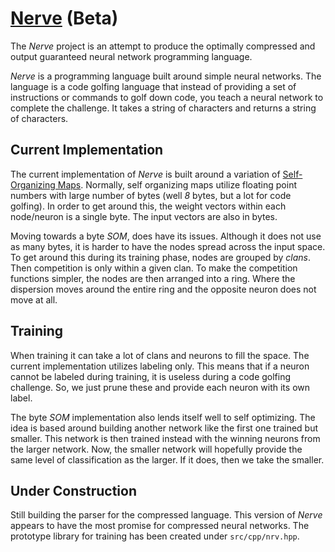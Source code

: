# [Nerve](https://tkellehe.github.io/nerve) (Beta)

The _Nerve_ project is an attempt to produce the optimally compressed and output guaranteed neural network programming language.

_Nerve_ is a programming language built around simple neural networks.
The language is a code golfing language that instead of providing a set of instructions or commands to golf down code, you teach a neural network to complete the challenge.
It takes a string of characters and returns a string of characters.

## Current Implementation

The current implementation of _Nerve_ is built around a variation of [Self-Organizing Maps](https://en.wikipedia.org/wiki/Self-organizing_map).
Normally, self organizing maps utilize floating point numbers with large number of bytes (well _8_ bytes, but a lot for code golfing).
In order to get around this, the weight vectors within each node/neuron is a single byte.
The input vectors are also in bytes.

Moving towards a byte _SOM_, does have its issues.
Although it does not use as many bytes, it is harder to have the nodes spread across the input space.
To get around this during its training phase, nodes are grouped by _clans_.
Then competition is only within a given clan.
To make the competition functions simpler, the nodes are then arranged into a ring.
Where the dispersion moves around the entire ring and the opposite neuron does not move at all.

## Training

When training it can take a lot of clans and neurons to fill the space.
The current implementation utilizes labeling only.
This means that if a neuron cannot be labeled during training, it is useless during a code golfing challenge.
So, we just prune these and provide each neuron with its own label.

The byte _SOM_ implementation also lends itself well to self optimizing.
The idea is based around building another network like the first one trained but smaller.
This network is then trained instead with the winning neurons from the larger network.
Now, the smaller network will hopefully provide the same level of classification as the larger.
If it does, then we take the smaller.

## Under Construction

Still building the parser for the compressed language.
This version of _Nerve_ appears to have the most promise for compressed neural networks.
The prototype library for training has been created under `src/cpp/nrv.hpp`.


